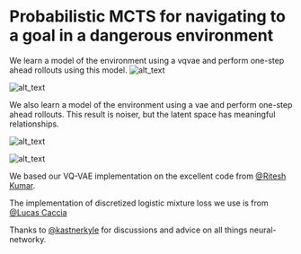 # Probabilistic MCTS for navigating to a goal in a dangerous environment

We learn a model of the environment using a vqvae and perform one-step ahead rollouts using this model. 
![alt_text](https://github.com/johannah/trajectories/blob/master/imgs/true_step_seed_930_vqvae.gif)

![alt_text](https://github.com/johannah/trajectories/blob/master/imgs/playout_step_seed_930_vqvae.gif)


We also learn a model of the environment using a vae and perform one-step ahead rollouts. This result is noiser, but the latent space has meaningful relationships. 

![alt_text](https://github.com/johannah/trajectories/blob/master/imgs/true_step_seed_930_vae.gif)


![alt_text](https://github.com/johannah/trajectories/blob/master/imgs/playout_step_seed_930_vae.gif)

We based our VQ-VAE implementation on the excellent code from [@Ritesh Kumar](https://github.com/ritheshkumar95/vq-vae-exps). 

The implementation of discretized logistic mixture loss we use is from  [@Lucas Caccia](https://github.com/pclucas14/pixel-cnn-pp/blob/master/utils.py)

Thanks to [@kastnerkyle](https://github.com/kastnerkyle) for discussions and advice on all things neural-networky. 

